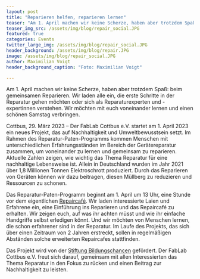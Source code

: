 ```yaml
---
layout: post
title: "Reparieren helfen, reparieren lernen"
teaser: "Am 1. April machen wir keine Scherze, haben aber trotzdem Spaß: beim gemeinsamen Reparieren. Wir laden alle ein, die erste Schritte in der Reparatur gehen möchten oder sich als Reparaturexperten und -expertinnen verstehen. Wir möchten mit euch voneinander lernen und einen schönen Samstag verbringen."
teaser_img_src: /assets/img/blog/repair_social.JPG
featured: true
categories: Events
twitter_large_img: /assets/img/blog/repair_social.JPG
header_background: /assets/img/blog/repair.JPG
image: /assets/img/blog/repair_social.JPG
author: Maximilian Voigt
header_background_caption: "Foto: Maximilian Voigt"

---
```

Am 1. April machen wir keine Scherze, haben aber trotzdem Spaß: beim gemeinsamen Reparieren. Wir laden alle ein, die erste Schritte in der Reparatur gehen möchten oder sich als Reparaturexperten und -expertinnen verstehen. Wir möchten mit euch voneinander lernen und einen schönen Samstag verbringen.

Cottbus, 29. März 2023 – Der FabLab Cottbus e.V. startet am 1. April 2023 ein neues Projekt, das auf Nachhaltigkeit und Umweltbewusstsein setzt. Im Rahmen des Reparatur-Paten-Programms kommen Menschen mit unterschiedlichen Erfahrungsständen im Bereich der Gerätereparatur zusammen, um voneinander zu lernen und gemeinsam zu reparieren. Aktuelle Zahlen zeigen, wie wichtig das Thema Reparatur für eine nachhaltige Lebensweise ist. Allein in Deutschland wurden im Jahr 2021 über 1,8 Millionen Tonnen Elektroschrott produziert. Durch das Reparieren von Geräten können wir dazu beitragen, diesen Müllberg zu reduzieren und Ressourcen zu schonen.

Das Reparatur-Paten-Programm beginnt am 1. April um 13 Uhr, eine Stunde vor dem eigentlichen [Repaircafé](https://fablab-cottbus.de/projects/repair-cafe-cottbus/). Wir laden interessierte Laien und Erfahrene ein, eine Einführung ins Reparieren und das Repaircafé zu erhalten. Wir zeigen euch, auf was ihr achten müsst und wie ihr einfache Handgriffe selbst erledigen könnt. Und wir möchten von Menschen lernen, die schon erfahrener sind in der Reparatur. Im Laufe des Projekts, das sich über einen Zeitraum von 2 Jahren erstreckt, sollen in regelmäßigen Abständen solche erweiterten Repaircafes stattfinden.

Das Projekt wird von der [Stiftung Bildungschancen](https://www.bildungschancen.de/) gefördert. Der FabLab Cottbus e.V. freut sich darauf, gemeinsam mit allen Interessierten das Thema Reparatur in den Fokus zu rücken und einen Beitrag zur Nachhaltigkeit zu leisten.
